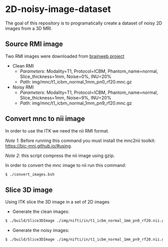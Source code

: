 # 2D-noisy-image-dataset

The goal of this repository is to programatically create a dataset of noisy 2D images from a 3D MRI.

## Source RMI image

Two RMI images were downloaded from [brainweb project](https://brainweb.bic.mni.mcgill.ca/selection_normal.html)
- Clean RMI
  - *Parameters*: Modality=T1, Protocol=ICBM, Phantom_name=normal, Slice_thickness=1mm, Noise=0%, INU=20%
  - *Path*: img/mnc/t1_icbm_normal_1mm_pn0_rf20.mnc.gz
- Noisy RMI
  - *Parameters*: Modality=T1, Protocol=ICBM, Phantom_name=normal, Slice_thickness=1mm, Noise=9%, INU=20%
  - *Path*: img/mnc/t1_icbm_normal_1mm_pn9_rf20.mnc.gz

## Convert mnc to nii image

In order to use the ITK we need the nii RMI format.

*Note 1*: Before running this command you must install the mnc2nii toolkit: https://bic-mni.github.io/#using.

*Note 2*: this script compress the nii image using gzip.

In order to convert the mnc image to nii run this command: 
```bash
$ ./convert_images.bsh
```

## Slice 3D image

Using ITK slice the 3D image in a set of 2D images

- Generate the clean images:
```bash
$ ./build/Slice3DImage ./img/nifti/in/t1_icbm_normal_1mm_pn0_rf20.nii.gz ./img/dataset/clean_1_ 1
```

- Generate the noisy images:
```bash
$ ./build/Slice3DImage ./img/nifti/in/t1_icbm_normal_1mm_pn9_rf20.nii.gz ./img/dataset/noisy_1_ 1
```
